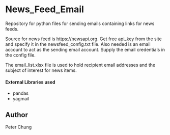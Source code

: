 # News_Feed_Email
Repository for python files for sending emails containing links for news feeds. 

Source for news feed is https://newsapi.org.  Get free api_key from the site and specify it in the newsfeed_config.txt file.  Also needed is an email account to act as the sending email account.  Supply the email credentials in the config file.

The email_list.xlsx file is used to hold recipient email addresses and the subject of interest for news items.

#### External Libraries used
- pandas
- yagmail

## Author
Peter Chung

